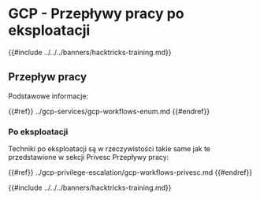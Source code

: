 # GCP - Przepływy pracy po eksploatacji

{{#include ../../../banners/hacktricks-training.md}}

## Przepływ pracy

Podstawowe informacje:

{{#ref}}
../gcp-services/gcp-workflows-enum.md
{{#endref}}

### Po eksploatacji

Techniki po eksploatacji są w rzeczywistości takie same jak te przedstawione w sekcji Privesc Przepływy pracy:

{{#ref}}
../gcp-privilege-escalation/gcp-workflows-privesc.md
{{#endref}}

{{#include ../../../banners/hacktricks-training.md}}

